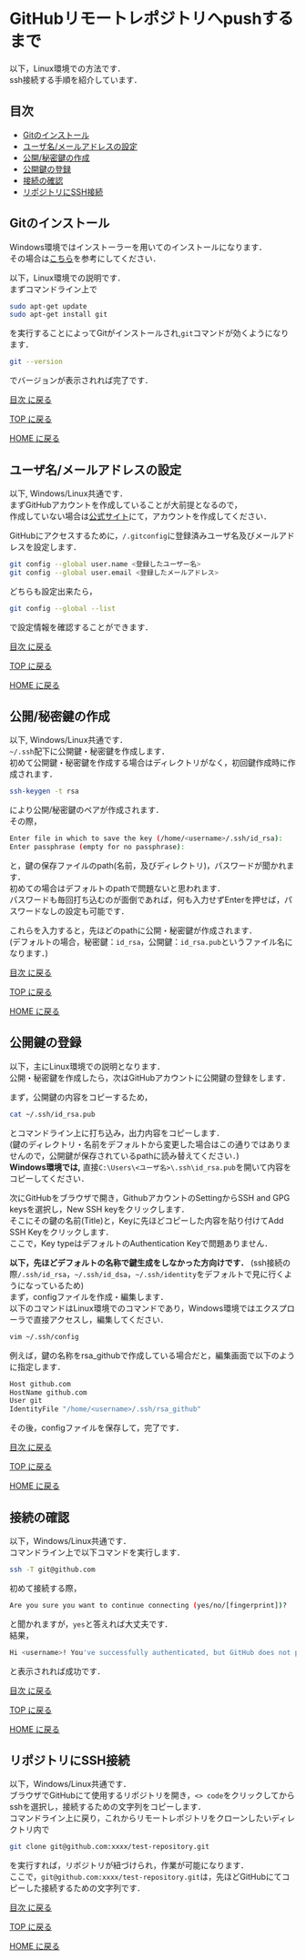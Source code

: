 # GitHubリモートレポジトリへpushするまで

以下，Linux環境での方法です．  
ssh接続する手順を紹介しています．

## 目次

- [Gitのインストール](#gitのインストール)
- [ユーザ名/メールアドレスの設定](#ユーザ名メールアドレスの設定)
- [公開/秘密鍵の作成](#公開秘密鍵の作成)
- [公開鍵の登録](#公開鍵の登録)
- [接続の確認](#接続の確認)
- [リポジトリにSSH接続](#リポジトリにssh接続)

## Gitのインストール

Windows環境ではインストーラーを用いてのインストールになります．  
その場合は[こちら](https://www.curict.com/item/60/60bfe0e.html)を参考にしてください．  

以下，Linux環境での説明です．  
まずコマンドライン上で

```bash
sudo apt-get update
sudo apt-get install git
```

を実行することによってGitがインストールされ,`git`コマンドが効くようになります．

```bash
git --version
```

でバージョンが表示されれば完了です．

[目次 に戻る](#目次)

[TOP に戻る](./README.md)

[HOME に戻る](../README.md)

## ユーザ名/メールアドレスの設定

以下, Windows/Linux共通です．  
まずGitHubアカウントを作成していることが大前提となるので，  
作成していない場合は[公式サイト](https://github.com/)にて，アカウントを作成してください．

GitHubにアクセスするために，`/.gitconfig`に登録済みユーザ名及びメールアドレスを設定します．  

```bash
git config --global user.name <登録したユーザー名>
git config --global user.email <登録したメールアドレス>
```

どちらも設定出来たら，

```bash
git config --global --list
```

で設定情報を確認することができます．

[目次 に戻る](#目次)

[TOP に戻る](./README.md)

[HOME に戻る](../README.md)

## 公開/秘密鍵の作成

以下, Windows/Linux共通です．  
`~/.ssh`配下に公開鍵・秘密鍵を作成します．  
初めて公開鍵・秘密鍵を作成する場合はディレクトリがなく，初回鍵作成時に作成されます．

```bash
ssh-keygen -t rsa
```

により公開/秘密鍵のペアが作成されます．  
その際，

```bash
Enter file in which to save the key (/home/<username>/.ssh/id_rsa):
Enter passphrase (empty for no passphrase):
```

と，鍵の保存ファイルのpath(名前，及びディレクトリ)，パスワードが聞かれます．  
初めての場合はデフォルトのpathで問題ないと思われます．  
パスワードも毎回打ち込むのが面倒であれば，何も入力せずEnterを押せば，パスワードなしの設定も可能です．  

これらを入力すると，先ほどのpathに公開・秘密鍵が作成されます．  
(デフォルトの場合，秘密鍵：`id_rsa`，公開鍵：`id_rsa.pub`というファイル名になります．)

[目次 に戻る](#目次)

[TOP に戻る](./README.md)

[HOME に戻る](../README.md)

## 公開鍵の登録

以下，主にLinux環境での説明となります．  
公開・秘密鍵を作成したら，次はGitHubアカウントに公開鍵の登録をします．  

まず，公開鍵の内容をコピーするため，

```bash
cat ~/.ssh/id_rsa.pub
```

とコマンドライン上に打ち込み，出力内容をコピーします．  
(鍵のディレクトリ・名前をデフォルトから変更した場合はこの通りではありませんので，公開鍵が保存されているpathに読み替えてください．)  
__Windows環境では,__ 直接`C:\Users\<ユーザ名>\.ssh\id_rsa.pub`を開いて内容をコピーしてください．  

次にGitHubをブラウザで開き，GithubアカウントのSettingからSSH and GPG keysを選択し，New SSH keyをクリックします．  
そこにその鍵の名前(Title)と，Keyに先ほどコピーした内容を貼り付けてAdd SSH Keyをクリックします．  
ここで，Key typeはデフォルトのAuthentication Keyで問題ありません．

__以下，先ほどデフォルトの名称で鍵生成をしなかった方向けです．__ (ssh接続の際`/.ssh/id_rsa`，`~/.ssh/id_dsa`，`~/.ssh/identity`をデフォルトで見に行くようになっているため)  
まず，configファイルを作成・編集します．  
以下のコマンドはLinux環境でのコマンドであり，Windows環境ではエクスプローラで直接アクセスし，編集してください．

```bash
vim ~/.ssh/config
```

例えば，鍵の名称をrsa_githubで作成している場合だと，編集画面で以下のように指定します．

```bash
Host github.com
HostName github.com
User git
IdentityFile "/home/<username>/.ssh/rsa_github"
```

その後，configファイルを保存して，完了です．

[目次 に戻る](#目次)

[TOP に戻る](./README.md)

[HOME に戻る](../README.md)

## 接続の確認

以下，Windows/Linux共通です．  
コマンドライン上で以下コマンドを実行します．

```bash
ssh -T git@github.com
```

初めて接続する際，

```bash
Are you sure you want to continue connecting (yes/no/[fingerprint])?
```

と聞かれますが，`yes`と答えれば大丈夫です．  
結果，

```bash
Hi <username>! You've successfully authenticated, but GitHub does not provide shell access.
```

と表示されれば成功です．

[目次 に戻る](#目次)

[TOP に戻る](./README.md)

[HOME に戻る](../README.md)

## リポジトリにSSH接続

以下，Windows/Linux共通です．  
ブラウザでGitHubにて使用するリポジトリを開き，`<> code`をクリックしてからsshを選択し，接続するための文字列をコピーします．  
コマンドライン上に戻り，これからリモートレポジトリをクローンしたいディレクトリ内で

```bash
git clone git@github.com:xxxx/test-repository.git
```

を実行すれば，リポジトリが紐づけられ，作業が可能になります．  
ここで，`git@github.com:xxxx/test-repository.git`は，先ほどGitHubにてコピーした接続するための文字列です．

[目次 に戻る](#目次)

[TOP に戻る](./README.md)

[HOME に戻る](../README.md)
